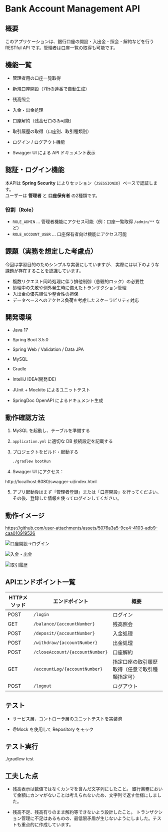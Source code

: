 # Bank Account Management API

## 概要

このアプリケーションは、銀行口座の開設・入出金・照会・解約などを行う RESTful API
です。管理者は口座一覧の取得も可能です。

## 機能一覧

- 管理者用の口座一覧取得

- 新規口座開設（7桁の連番で自動生成）

- 残高照会

- 入金・出金処理

- 口座解約（残高ゼロのみ可能）

- 取引履歴の取得（口座別、取引種類別）

- ログイン / ログアウト機能

- Swagger UI による API ドキュメント表示

## 認証・ログイン機能

本APIは **Spring Security** によりセッション（`JSESSIONID`）ベースで認証します。  
ユーザーは **管理者** と **口座保有者** の2種類です。

### 役割（Role）

- `ROLE_ADMIN` … 管理者機能にアクセス可能（例：口座一覧取得 `/admin/**` など）
- `ROLE_ACCOUNT_USER` … 口座保有者向け機能にアクセス可能

## 課題（実務を想定した考慮点）

今回は学習目的のためシンプルな実装にしていますが、
実際には以下のような課題が存在することを認識しています。

- 複数リクエスト同時処理に伴う排他制御（悲観的ロック）の必要性
- 処理中の失敗や例外発生時に備えたトランザクション管理
- 入出金の優先順位や整合性の担保
- データベースへのアクセス負荷を考慮したスケーラビリティ対応

## 開発環境

- Java 17

- Spring Boot 3.5.0

- Spring Web / Validation / Data JPA

- MySQL

- Gradle

- IntelliJ IDEA(開発IDE)

- JUnit + Mockito によるユニットテスト

- SpringDoc OpenAPI によるドキュメント生成

## 動作確認方法

1. MySQL を起動し、テーブルを準備する
2. `application.yml` に適切な DB 接続設定を記載する
3. プロジェクトをビルド・起動する

   ```bash
   ./gradlew bootRun
4. Swagger UI にアクセス：

http://localhost:8080/swagger-ui/index.html

5. アプリ起動後はまず「管理者登録」または「口座開設」を行ってください。  
   その後、登録した情報を使ってログインしてください。

## 動作イメージ

https://github.com/user-attachments/assets/5076a3a5-9ce4-4103-adb9-caa010919526


![口座開設→ログイン](https://github.com/user-attachments/assets/5076a3a5-9ce4-4103-adb9-caa010919526)

![入金・出金](https://github.com/user-attachments/assets/f92a6172-c15b-4c3a-b4ac-f5c6e24a80ab)

![取引履歴](https://github.com/user-attachments/assets/27a104d7-1242-4804-b31e-b4059de4664d)


## APIエンドポイント一覧

| HTTPメソッド | エンドポイント                         | 概要                      |
|----------|---------------------------------|-------------------------|
| POST     | `/login`                        | ログイン                    | |
| GET      | `/balance/{accountNumber}`      | 残高照会                    |
| POST     | `/deposit/{accountNumber}`      | 入金処理                    |
| POST     | `/withdraw/{accountNumber}`     | 出金処理                    |
| POST     | `/closeAccount/{accountNumber}` | 口座解約                    |
| GET      | `/accountLog/{accountNumber}`   | 指定口座の取引履歴取得（任意で取引種類指定可）|
| POST     | `/logout`                       | ログアウト                   |

## テスト

- サービス層、コントローラ層のユニットテストを実装済

- @Mock を使用して Repository をモック

## テスト実行

./gradlew test

## 工夫した点

- 残高表示は数値ではなくカンマを含んだ文字列にしたこと。
  銀行業務において金額にカンマがないことは考えられないため、文字列で返す仕様にしました。

- 残高不足、残高有りのまま解約等できないよう設計したこと。
  トランザクション管理に不足はあるものの、最低限矛盾が生じないようにしました。テストも重点的に作成しています。
 
 

  
